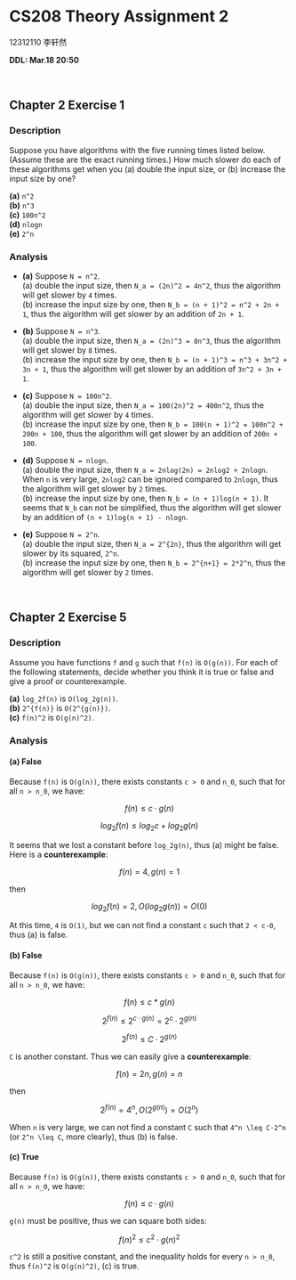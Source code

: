 # CS208 Theory Assignment 2

12312110 李轩然

**DDL: Mar.18 20:50**

<br>

## Chapter 2 Exercise 1

### Description

Suppose you have algorithms with the five running times listed below. (Assume these are the exact running times.) How much slower do each of these algorithms get when you (a) double the input size, or (b) increase the input size by one?

**(a)** ``n^2``    
**(b)** ``n^3``    
**(c)** ``100n^2``    
**(d)** ``nlogn``    
**(e)** ``2^n``    

### Analysis

- **(a)** 
Suppose ``N = n^2``.     
(a) double the input size, then ``N_a = (2n)^2 = 4n^2``, thus the algorithm will get slower by ``4`` times.    
(b) increase the input size by one, then ``N_b = (n + 1)^2 = n^2 + 2n + 1``, thus the algorithm will get slower by an addition of ``2n + 1``.    

- **(b)**
Suppose ``N = n^3``.     
(a) double the input size, then ``N_a = (2n)^3 = 8n^3``, thus the algorithm will get slower by ``8`` times.      
(b) increase the input size by one, then ``N_b = (n + 1)^3 = n^3 + 3n^2 + 3n + 1``, thus the algorithm will get slower by an addition of ``3n^2 + 3n + 1``.      

- **(c)**
Suppose ``N = 100n^2``.       
(a) double the input size, then ``N_a = 100(2n)^2 = 400n^2``, thus the algorithm will get slower by ``4`` times.       
(b) increase the input size by one, then ``N_b = 100(n + 1)^2 = 100n^2 + 200n + 100``, thus the algorithm will get slower by an addition of ``200n + 100``.      

- **(d)**
Suppose ``N = nlogn``.        
(a) double the input size, then ``N_a = 2nlog(2n) = 2nlog2 + 2nlogn``. When ``n`` is very large, ``2nlog2`` can be ignored compared to ``2nlogn``, thus the algorithm will get slower by ``2`` times.         
(b) increase the input size by one, then ``N_b = (n + 1)log(n + 1)``. It seems that ``N_b`` can not be simplified, thus the algorithm will get slower by an addition of ``(n + 1)log(n + 1) - nlogn``.        

- **(e)**
Suppose ``N = 2^n``.         
(a) double the input size, then ``N_a = 2^{2n}``, thus the algorithm will get slower by its squared, ``2^n``.         
(b) increase the input size by one, then ``N_b = 2^{n+1} = 2*2^n``, thus the algorithm will get slower by ``2`` times.        

<br>

## Chapter 2 Exercise 5

### Description

Assume you have functions ``f`` and ``g`` such that ``f(n)`` is ``O(g(n))``. For each of the following statements, decide whether you think it is true or false and give a proof or counterexample.

**(a)** ``log_2f(n)`` is ``O(log_2g(n))``.         
**(b)** ``2^{f(n)}`` is ``O(2^{g(n)})``.          
**(c)** ``f(n)^2`` is ``O(g(n)^2)``.            

### Analysis

#### (a) False

Because ``f(n)`` is ``O(g(n))``, there exists constants ``c > 0`` and ``n_0``, such that for all ``n > n_0``, we have:
```math
f(n) \leq c · g(n)
```
```math
log_2f(n) \leq log_2c + log_2g(n)
```
It seems that we lost a constant before ``log_2g(n)``, thus (a) might be false. Here is a **counterexample**:
```math
f(n) = 4, g(n) = 1
```
then 
```math
log_2f(n) = 2, O(log_2g(n)) = O(0)
```

At this time, ``4`` is ``O(1)``, but we can not find a constant ``c`` such that ``2 < c·0``, thus (a) is false.

#### (b) False

Because ``f(n)`` is ``O(g(n))``, there exists constants ``c > 0`` and ``n_0``, such that for all ``n > n_0``, we have:
```math
f(n) \leq c * g(n)
```
```math
2^{f(n)} \leq 2^{c·g(n)} = 2^c · 2^{g(n)}
```
```math
2^{f(n)} \leq C·2^{g(n)}
```

``C`` is another constant. Thus we can easily give a **counterexample**:
```math
f(n) = 2n, g(n) = n
```
then
```math
2^{f(n)} = 4^n, O(2^{g(n)}) = O(2^n)
```

When ``n`` is very large, we can not find a constant ``C`` such that ``4^n \leq C·2^n`` (or ``2^n \leq C``, more clearly), thus (b) is false.

#### (c) True

Because ``f(n)`` is ``O(g(n))``, there exists constants ``c > 0`` and ``n_0``, such that for all ``n > n_0``, we have:
```math
f(n) \leq c · g(n)
```
``g(n)`` must be positive, thus we can square both sides:
```math
f(n)^2 \leq c^2 · g(n)^2
```
``c^2`` is still a positive constant, and the inequality holds for every ``n > n_0``, thus ``f(n)^2`` is ``O(g(n)^2)``, (c) is true.


